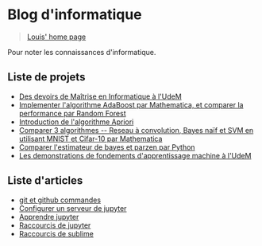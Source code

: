 # Blog d'informatique

> [Louis' home page](https://https://louis-udm.github.io)

Pour noter les connaissances d'informatique.

## Liste de projets

- [Des devoirs de Maîtrise en Informatique à l'UdeM](https://github.com/Louis-udm/Devoirs-Maitrise-UdeM)
- [Implementer l'algorithme AdaBoost par Mathematica, et comparer la performance par Random Forest](https://github.com/Louis-udm/Devoirs-Maitrise-UdeM/tree/master/Algorithmes/AdaBoost)
- [Introduction de l'algorithme Apriori](https://github.com/Louis-udm/Devoirs-Maitrise-UdeM/tree/master/Projet%20de%20IFT6141-Reconnaissance%20des%20formes)
- [Comparer 3 algorithmes -- Reseau à convolution, Bayes naïf et SVM en utilisant MNIST et Cifar-10 par Mathematica](https://github.com/Louis-udm/Devoirs-Maitrise-UdeM/tree/master/Projet%20de%20IFT6390-Fondements%20de%20l'apprentissage%20machine)
- [Comparer l'estimateur de bayes et parzen par Python](https://github.com/Louis-udm/Devoirs-Maitrise-UdeM/blob/master/Devoirs%20de%20IFT6390-Fondements%20de%20l'apprentissage%20machine/Devoir1/IFT6390%20Devoirs%201%20-%20TP2%20-%20ZhibinLu%20and%20XiaochengLiu.ipynb)
- [Les demonstrations de fondements d'apprentissage machine à l'UdeM](https://github.com/Louis-udm/ift-labo)

## Liste d'articles
- [git et github commandes](https://github.com/Louis-udm/Blog/blob/master/git-and-github-readme.md)
- [Configurer un serveur de jupyter](https://github.com/Louis-udm/Blog/blob/master/jupyter-configur_serveur.md)
- [Apprendre jupyter](https://github.com/Louis-udm/Blog/blob/master/jupyter-helloworld.ipynb)
- [Raccourcis de jupyter](https://github.com/Louis-udm/Blog/blob/master/jupyter-shortcutkeys.md)
- [Raccourcis de sublime](https://github.com/Louis-udm/Blog/blob/master/sublime-readme.md)